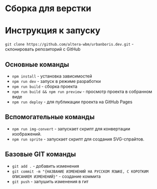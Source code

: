 # Сборка для верстки

# Инструкция к запуску
`git clone https://github.com/altera-wbm/urbanboris.dev.git` - склонировать репозиторий с GitHub

## Основные команды
- `npm install` - установка зависимостей
- `npm run dev` - запуск в режиме разработки
- `npm run build` - сборка проекта
- `npm run build && npm run preview` - просмотр проекта в собранном виде
- `npm run deploy` - для публикации проекта на GitHub Pages

## Вспомогательные команды
- `npm run img-convert` - запускает скрипт для конвертации изображений.
- `npm run sprite` - запускает скрипт для создания SVG-спрайтов.

## Базовые GIT команды
- `git add .` - добавить изменения
- `git commit -m "{НАЗВАНИЕ ИЗМЕНЕНИЙ НА РУССКОМ ЯЗЫКЕ, С КОРОТКИМ ОПИСАНИЕМ ИЗМЕНЕНИЙ}"` - создание коммита
- `git push` - запушить изменения в гит
